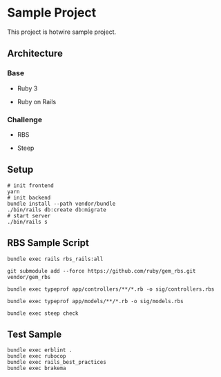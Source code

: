 # Sample Project

This project is hotwire sample project.

## Architecture

### Base

* Ruby 3

* Ruby on Rails

### Challenge

* RBS

* Steep


## Setup

```
# init frontend
yarn
# init backend
bundle install --path vendor/bundle
./bin/rails db:create db:migrate
# start server
./bin/rails s

```

## RBS Sample Script

```
bundle exec rails rbs_rails:all

git submodule add --force https://github.com/ruby/gem_rbs.git vendor/gem_rbs

bundle exec typeprof app/controllers/**/*.rb -o sig/controllers.rbs

bundle exec typeprof app/models/**/*.rb -o sig/models.rbs

bundle exec steep check
```

## Test Sample

```
bundle exec erblint .
bundle exec rubocop
bundle exec rails_best_practices
bundle exec brakema
```